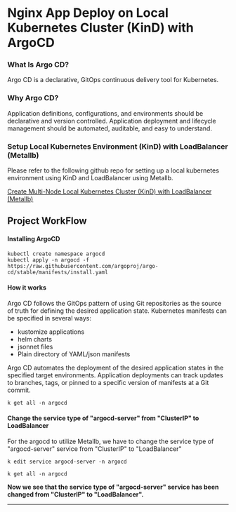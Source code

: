 # Nginx App Deploy on Local Kubernetes Cluster (KinD) with ArgoCD

### What Is Argo CD?

Argo CD is a declarative, GitOps continuous delivery tool for Kubernetes.

### Why Argo CD?

Application definitions, configurations, and environments should be declarative and version controlled. Application deployment and lifecycle management should be automated, auditable, and easy to understand.

### Setup Local Kubernetes Environment (KinD) with LoadBalancer (Metallb)

Please refer to the following github repo for setting up a local kubernetes environment using KinD and LoadBalancer using Metallb.

[Create Multi-Node Local Kubernetes Cluster (KinD) with LoadBalancer (Metallb)](https://github.com/NaumanMunir9/Create-Multi-Node-Local-Kubernetes-Cluster--KinD--with-LoadBalancer--Metallb-)

## Project WorkFlow

#### Installing ArgoCD

```shell
kubectl create namespace argocd
kubectl apply -n argocd -f https://raw.githubusercontent.com/argoproj/argo-cd/stable/manifests/install.yaml
```

#### How it works

Argo CD follows the GitOps pattern of using Git repositories as the source of truth for defining the desired application state. Kubernetes manifests can be specified in several ways:

- kustomize applications
- helm charts
- jsonnet files
- Plain directory of YAML/json manifests

Argo CD automates the deployment of the desired application states in the specified target environments. Application deployments can track updates to branches, tags, or pinned to a specific version of manifests at a Git commit.

```shell
k get all -n argocd
```

#### Change the service type of "argocd-server" from "ClusterIP" to LoadBalancer

For the argocd to utilize Metallb, we have to change the service type of "argocd-server" service from "ClusterIP" to "LoadBalancer"

```shell
k edit service argocd-server -n argocd
```

```shell
k get all -n argocd
```

**Now we see that the service type of "argocd-server" service has been changed from "ClusterIP" to "LoadBalancer".**

---
